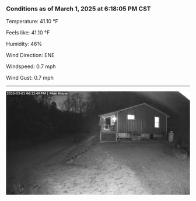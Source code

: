### Conditions as of March 1, 2025 at 6:18:05 PM CST 

Temperature: 41.10 &deg;F

Feels like: 41.10 &deg;F

Humidity: 46%

Wind Direction: ENE

Windspeed: 0.7 mph

Wind Gust: 0.7 mph

---

<img src="./images/latest.jpeg"/>

